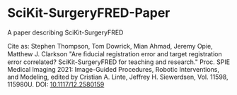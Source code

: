 # SciKit-SurgeryFRED-Paper
A paper describing SciKit-SurgeryFRED

Cite as: Stephen Thompson, Tom Dowrick, Mian Ahmad, Jeremy Opie, Matthew J. Clarkson "Are ﬁducial registration error and target registration error correlated? SciKit-SurgeryFRED for teaching and research."
Proc. SPIE Medical Imaging 2021:
Image-Guided Procedures, Robotic Interventions, and Modeling,
edited by Cristian A. Linte, Jeffrey H. Siewerdsen,
Vol. 11598, 115980U. DOI: [10.1117/12.2580159](https://doi.org/10.1117/12.2580159)
